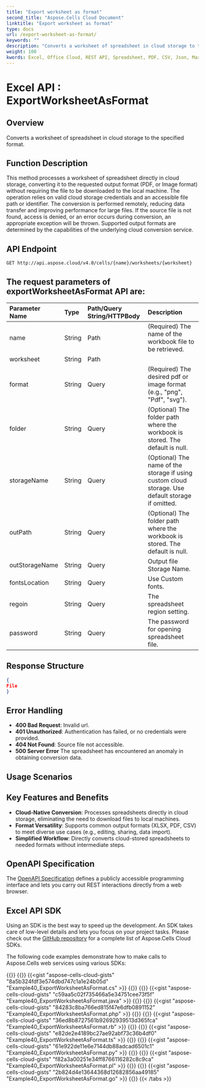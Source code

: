 ```yaml
---
title: "Export worksheet as format"
second_title: "Aspose.Cells Cloud Document"
linktitle: "Export worksheet as format"
type: docs
url: /export-worksheet-as-format/
keywords: ""
description: "Converts a worksheet of spreadsheet in cloud storage to the specified format. "
weight: 100
kwords: Excel, Office Cloud, REST API, Spreadsheet, PDF, CSV, Json, Markdown, Match all blank cells in an Excel worksheet
---
```


# **Excel API : ExportWorksheetAsFormat**

## **Overview**

Converts a worksheet of spreadsheet in cloud storage to the specified format. 

## **Function Description**

This method processes a worksheet of spreadsheet directly in cloud storage, converting it to the requested output format (PDF, or Image format) without requiring the file to be downloaded to the local machine. 
The operation relies on valid cloud storage credentials and an accessible file path or identifier. 
The conversion is performed remotely, reducing data transfer and improving performance for large files. 
If the source file is not found, access is denied, or an error occurs during conversion, an appropriate exception will be thrown. 
Supported output formats are determined by the capabilities of the underlying cloud conversion service.


## **API Endpoint** 

```http
GET http://api.aspose.cloud/v4.0/cells/{name}/worksheets/{worksheet}
```

## The request parameters of **exportWorksheetAsFormat** API are: 

| Parameter Name | Type | Path/Query String/HTTPBody | Description | 
| :- | :- | :- |:- | 
|name|String|Path|(Required) The name of the workbook file to be retrieved.|
|worksheet|String|Path||
|format|String|Query|(Required) The desired pdf or image format  (e.g., "png", "Pdf", "svg").|
|folder|String|Query|(Optional) The folder path where the workbook is stored. The default is null.|
|storageName|String|Query|(Optional) The name of the storage if using custom cloud storage. Use default storage if omitted.|
|outPath|String|Query|(Optional) The folder path where the workbook is stored. The default is null.|
|outStorageName|String|Query|Output file Storage Name.|
|fontsLocation|String|Query|Use Custom fonts.|
|regoin|String|Query|The spreadsheet region setting.|
|password|String|Query|The password for opening spreadsheet file.|


## **Response Structure**

```json
{
File
}
```

## Error Handling

- **400 Bad Request**: Invalid url.
- **401 Unauthorized**:  Authentication has failed, or no credentials were provided.
- **404 Not Found**: Source file not accessible.
- **500 Server Error** The spreadsheet has encountered an anomaly in obtaining conversion data.


## Usage Scenarios
## Key Features and Benefits

- **Cloud-Native Conversion**: Processes spreadsheets directly in cloud storage, eliminating the need to download files to local machines.
- **Format Versatility**: Supports common output formats (XLSX, PDF, CSV) to meet diverse use cases (e.g., editing, sharing, data import).
- **Simplified Workflow**: Directly converts cloud-stored spreadsheets to needed formats without intermediate steps.

## OpenAPI Specification

The [OpenAPI Specification](https://reference.aspose.cloud/cells/#/ConversionController/ExportWorksheetAsFormat) defines a publicly accessible programming interface and lets you carry out REST interactions directly from a web browser.

## Excel API SDK 

Using an SDK is the best way to speed up the development. An SDK takes care of low-level details and lets you focus on your project tasks. Please check out the [GitHub repository](https://github.com/aspose-cells-cloud) for a complete list of Aspose.Cells Cloud SDKs.

The following code examples demonstrate how to make calls to Aspose.Cells web services using various SDKs:


{{<tabs tabTotal="8" tabID="1" tabName1="C#" tabName2="Java" tabName3="PHP" tabName4="Ruby" tabName5="Node.js" tabName6="Python" tabName7="Perl" tabName8="Go" >}}
{{<tab tabNum="1" >}}
{{<gist "aspose-cells-cloud-gists" "8a5b324fdf3e574dbd747c1a1e24b05d" "Example40_ExportWorksheetAsFormat.cs" >}}
{{</tab>}}
{{<tab tabNum="2" >}}
{{<gist "aspose-cells-cloud-gists" "c59aa5c02f735466a5e34751cee73f5f" "Example40_ExportWorksheetAsFormat.java" >}}
{{</tab>}}
{{<tab tabNum="3" >}}
{{<gist "aspose-cells-cloud-gists" "84283c8ba766ed815f47e6dfb0891152" "Example40_ExportWorksheetAsFormat.php" >}}
{{</tab>}}
{{<tab tabNum="4" >}}
{{<gist "aspose-cells-cloud-gists" "36ed8b8727561b92692939513d365fca" "Example40_ExportWorksheetAsFormat.rb" >}}
{{</tab>}}
{{<tab tabNum="5" >}}
{{<gist "aspose-cells-cloud-gists" "e82de2e4189bc27ae92abf73c36b4df0" "Example40_ExportWorksheetAsFormat.ts" >}}
{{</tab>}}
{{<tab tabNum="6" >}}
{{<gist "aspose-cells-cloud-gists" "61e922de11e6e7144db88adcad6501c1" "Example40_ExportWorksheetAsFormat.py" >}}
{{</tab>}}
{{<tab tabNum="7" >}}
{{<gist "aspose-cells-cloud-gists" "f82a3a00251e34ff8766116282c8c9ca" "Example40_ExportWorksheetAsFormat.pl" >}}
{{</tab>}}
{{<tab tabNum="8" >}}
{{<gist "aspose-cells-cloud-gists" "2b824d4e13644368d12682856aa49185" "Example40_ExportWorksheetAsFormat.go" >}}
{{</tab>}}
{{< /tabs >}}


